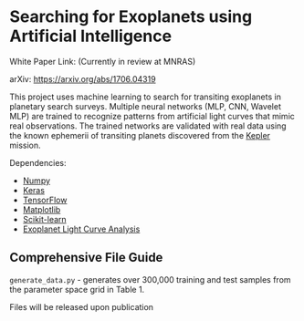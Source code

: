# Searching for Exoplanets using Artificial Intelligence

White Paper Link: (Currently in review at MNRAS) 

arXiv: https://arxiv.org/abs/1706.04319

This project uses machine learning to search for transiting exoplanets in planetary search surveys. Multiple neural networks (MLP, CNN, Wavelet MLP) are trained to recognize patterns from artificial light curves that mimic real observations. The trained networks are validated with real data using the known ephemerii of transiting planets discovered from the [Kepler](https://www.nasa.gov/mission_pages/kepler/main/index.html) mission.

Dependencies: 
  * [Numpy](http://www.numpy.org/)
  * [Keras](https://keras.io/)
  * [TensorFlow](https://www.tensorflow.org/)
  * [Matplotlib](https://matplotlib.org/)
  * [Scikit-learn](http://scikit-learn.org/stable/)
  * [Exoplanet Light Curve Analysis](https://github.com/pearsonkyle/Exoplanet-Light-Curve-Analysis)

## Comprehensive File Guide 
`generate_data.py` - generates over 300,000 training and test samples from the parameter space grid in Table 1. 

Files will be released upon publication
